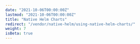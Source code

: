 ```yaml
---
date: "2021-10-06T00:00:00Z"
lastmod: "2021-10-06T00:00:00Z"
title: "Native Helm Charts"
redirect: "/vendor/native-helm/using-native-helm-charts/"
weight: 7
isBeta: true
---
```

